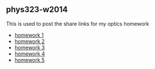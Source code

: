 phys323-w2014
---
This is used to post the share links for my optics homework  
- [homework 1](http://nbviewer.ipython.org/urls/raw2.github.com/Rolzroyz/phys323-w2014/master/homework-1.ipynb?create=1)
- [homework 2](http://nbviewer.ipython.org/github/Rolzroyz/phys323-w2014/blob/master/homework-2.ipynb)
- [homework 3](http://nbviewer.ipython.org/github/Rolzroyz/phys323-w2014/blob/master/homework-3.ipynb)
- [homework 4](http://nbviewer.ipython.org/github/Rolzroyz/phys323-w2014/blob/master/homework-4.ipynb)
- [homework 5](http://nbviewer.ipython.org/github/Rolzroyz/phys323-w2014/blob/master/homework-5.ipynb)
